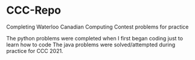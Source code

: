 # CCC-Repo
Completing Waterloo Canadian Computing Contest problems for practice

The python problems were completed when I first began coding just to learn how to code
The java problems were solved/attempted during practice for CCC 2021.
